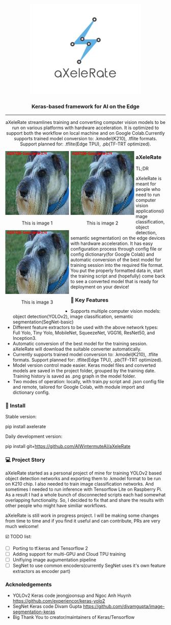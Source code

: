 <h1 align="center">
  <img src="https://raw.githubusercontent.com/AIWintermuteAI/aXeleRate/master/resources/logo.png" alt="aXeleRate" width="350">
</h1>

<h3 align="center">Keras-based framework for AI on the Edge</h3>

<hr>
<p align="center">
aXeleRate streamlines training and converting computer vision models to be run on various platforms with hardware acceleration. It is optimized to support both the workflow on local machine and on Google Colab.Currently supports trained model conversion to: .kmodel(K210), .tflite formats. Support planned for: .tflite(Edge TPU), .pb(TF-TRT optimized).
</p>

<div class="image123">
    <div style="float:left;margin-right:5px;">
        <img src="https://raw.githubusercontent.com/AIWintermuteAI/aXeleRate/master/resources/n02097209_96.jpg" height="200" width="200"  />
        <p style="text-align:center;">This is image 1</p>
    </div>
    <div style="float:left;margin-right:5px;">
        <img class="middle-img" src="https://raw.githubusercontent.com/AIWintermuteAI/aXeleRate/master/resources/n02097209_96.jpg" height="200" width="200" />
        <p style="text-align:center;">This is image 2</p>
    </div>
    <div style="float:left;margin-right:5px;">
        <img src="https://raw.githubusercontent.com/AIWintermuteAI/aXeleRate/master/resources/n02097209_96.jpg" height="200" width="200" />
        <p style="text-align:center;">This is image 3</p>
    </div>
</div>


### aXeleRate

TL;DR

aXeleRate is meant for people who need to run computer vision applications(image classification, object detection, semantic segmentation) on the edge devices with hardware acceleration. It has easy configuration process through config file or config dictionary(for Google Colab) and automatic conversion of the best model for training session into the required file format. You put the properly formatted data in, start the training script and (hopefully) come back to see a converted model that is ready for deployment on your device!


### :wrench: Key Features
  - Supports multiple computer vision models: object detection(YOLOv2), image classification, semantic segmentation(SegNet-basic)
  - Different feature extractors to be used with the above network types: Full Yolo, Tiny Yolo, MobileNet, SqueezeNet, VGG16, ResNet50, and Inception3. 
  - Automatic conversion of the best model for the training session. aXeleRate will download the suitable converter automatically.
  - Currently supports trained model conversion to: .kmodel(K210), .tflite formats. Support planned for: .tflite(Edge TPU), .pb(TF-TRT optimized).
  - Model version control made easier. Keras model files and converted models are saved in the project folder, grouped by the training date. Training history is saved as .png graph in the model folder.
  - Two modes of operation: locally, with train.py script and .json config file and remote, tailored for Google Colab, with module import and dictionary config.

### 💾 Install

Stable version:

pip install axelerate

Daily development version:

pip install git+https://github.com/AIWintermuteAI/aXeleRate

###  :computer: Project Story

aXeleRate started as a personal project of mine for training YOLOv2 based object detection networks and exporting them to .kmodel format to be run on K210 chip. I also needed to train image classification networks. And sometimes I needed to run inference with Tensorflow Lite on Raspberry Pi. As a result I had a whole bunch of disconnected scripts each had somewhat overlapping functionality. So, I decided to fix that and share the results with other people who might have similiar workflows.

aXeleRate is still work in progress project. I will be making some changes from time to time and if you find it useful and can contribute, PRs are very much welcome!

:ballot_box_with_check: TODO list:

  - [ ] Porting to tf.keras and Tensorflow 2
  - [ ] Adding support for multi-GPU and Cloud TPU training
  - [ ] Unifiying image augumentation pipeline
  - [ ] SegNet to use common encoders(currently SegNet uses it's own feature extractors as encoder part)

### Acknoledgements

  - YOLOv2 Keras code jeongjoonsup and Ngoc Anh Huynh https://github.com/experiencor/keras-yolo2
  - SegNet Keras code Divam Gupta https://github.com/divamgupta/image-segmentation-keras
  - Big Thank You to creator/maintainers of Keras/Tensorflow
</div>
</body>
</html>
